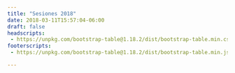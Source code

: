 ```yaml
---
title: "Sesiones 2018"
date: 2018-03-11T15:57:04-06:00
draft: false
headscripts:
 - https://unpkg.com/bootstrap-table@1.18.2/dist/bootstrap-table.min.css
footerscripts:
 - https://unpkg.com/bootstrap-table@1.18.2/dist/bootstrap-table.min.js

---
```


